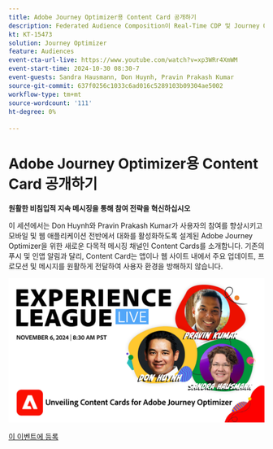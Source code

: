 ```yaml
---
title: Adobe Journey Optimizer용 Content Card 공개하기
description: Federated Audience Composition이 Real-Time CDP 및 Journey Optimizer을 통해 대상 큐레이션 및 활성화에 대한 포괄적인 접근 방식을 제공하는 방법에 대해 알아봅니다.
kt: KT-15473
solution: Journey Optimizer
feature: Audiences
event-cta-url-live: https://www.youtube.com/watch?v=xp3WRr4XmWM
event-start-time: 2024-10-30 08:30-7
event-guests: Sandra Hausmann, Don Huynh, Pravin Prakash Kumar
source-git-commit: 637f0256c1033c6ad016c5289103b09304ae5002
workflow-type: tm+mt
source-wordcount: '111'
ht-degree: 0%

---
```


# Adobe Journey Optimizer용 Content Card 공개하기

**원활한 비침입적 지속 메시징을 통해 참여 전략을 혁신하십시오**

이 세션에서는 Don Huynh와 Pravin Prakash Kumar가 사용자의 참여를 향상시키고 모바일 및 웹 애플리케이션 전반에서 대화를 활성화하도록 설계된 Adobe Journey Optimizer을 위한 새로운 다목적 메시징 채널인 Content Cards를 소개합니다. 기존의 푸시 및 인앱 알림과 달리, Content Card는 앱이나 웹 사이트 내에서 주요 업데이트, 프로모션 및 메시지를 원활하게 전달하여 사용자 환경을 방해하지 않습니다.


![experience league live](/help/experience-league-live/assets/WebBanner-Nov-6-2024.jpg)

[이 이벤트에 등록](https://engage.adobe.com/ExpLeagueLive-241030.html?s_rtid=7015Y0000048hxzQAA&amp;s_iid=&amp;sfid=&amp;acctid=&amp;ecp=)

